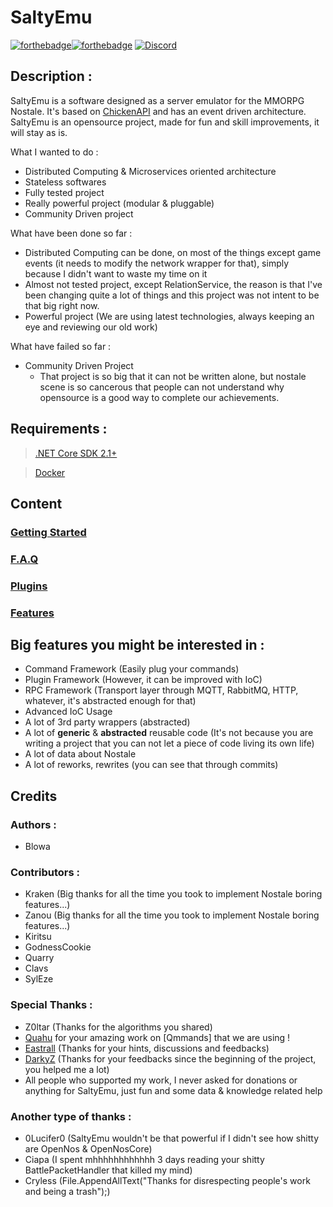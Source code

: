
# SaltyEmu

[![forthebadge](https://forthebadge.com/images/badges/made-with-c-sharp.svg)](http://forthebadge.com)[![forthebadge](https://forthebadge.com/images/badges/built-with-love.svg)](http://forthebadge.com)
[![Discord](https://discordapp.com/api/guilds/512650034257592336/widget.png?style=banner2)](https://discord.gg/8qAd9px)

## Description :

SaltyEmu is a software designed as a server emulator for the MMORPG Nostale.
It's based on [ChickenAPI](https://github.com/BlowaXD/ChickenAPI) and has an event driven architecture.
SaltyEmu is an opensource project, made for fun and skill improvements, it will stay as is.


What I wanted to do :
- Distributed Computing & Microservices oriented architecture
- Stateless softwares
- Fully tested project
- Really powerful project (modular & pluggable)
- Community Driven project

What have been done so far :
- Distributed Computing can be done, on most of the things except game events (it needs to modify the network wrapper for that), simply because I didn't want to waste my time on it
- Almost not tested project, except RelationService, the reason is that I've been changing quite a lot of things and this project was not intent to be that big right now.
- Powerful project (We are using latest technologies, always keeping an eye and reviewing our old work)


What have failed so far :
- Community Driven Project
  - That project is so big that it can not be written alone, but nostale scene is so cancerous that people can not understand why opensource is a good way to complete our achievements.
 


## Requirements :
> [.NET Core SDK 2.1+](https://www.microsoft.com/net/download)

> [Docker](https://www.docker.com/community-edition)
 

## Content

### [Getting Started](docs/started.md)
### [F.A.Q](docs/faq.md)
### [Plugins](docs/plugins.md)
### [Features](docs/features.md)

## Big features you might be interested in :
- Command Framework (Easily plug your commands)
- Plugin Framework (However, it can be improved with IoC)
- RPC Framework (Transport layer through MQTT, RabbitMQ, HTTP, whatever, it's abstracted enough for that)
- Advanced IoC Usage
- A lot of 3rd party wrappers (abstracted)
- A lot of **generic** & **abstracted** reusable code (It's not because you are writing a project that you can not let a piece of code living its own life)
- A lot of data about Nostale
- A lot of reworks, rewrites (you can see that through commits)

## Credits
### Authors : 
- Blowa

### Contributors :
- Kraken (Big thanks for all the time you took to implement Nostale boring features...)
- Zanou (Big thanks for all the time you took to implement Nostale boring features...)
- Kiritsu 
- GodnessCookie
- Quarry
- Clavs
- SylEze

### Special Thanks :
- Z0ltar (Thanks for the algorithms you shared)
- [Quahu](https://github.com/Quahu/) for your amazing work on [Qmmands] that we are using !
- [Eastrall](https://github.com/Eastrall) (Thanks for your hints, discussions and feedbacks)
- [DarkyZ](https://github.com/ImNotAVirus) (Thanks for your feedbacks since the beginning of the project, you helped me a lot)
- All people who supported my work, I never asked for donations or anything for SaltyEmu, just fun and some data & knowledge related help 

### Another type of thanks :
- 0Lucifer0 (SaltyEmu wouldn't be that powerful if I didn't see how shitty are OpenNos & OpenNosCore)
- Ciapa (I spent mhhhhhhhhhhhh 3 days reading your shitty BattlePacketHandler that killed my mind)
- Cryless (File.AppendAllText("Thanks for disrespecting people's work and being a trash");)
